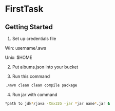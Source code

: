 # FirstTask 


## Getting Started

1. Set up credentials file

Win: username/.aws

Unix: $HOME

2. Put albums.json into your bucket

3. Run this command

```bash
./mvn clean clean compile package  
```

4. Run jar with command

```bash
*path to jdk*/java -Xmx32G -jar *jar name*.jar &  
```





